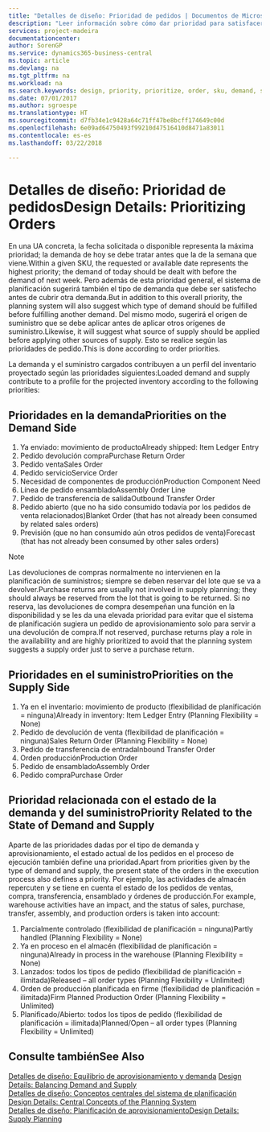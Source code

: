 ```yaml
---
title: "Detalles de diseño: Prioridad de pedidos | Documentos de Microsoft"
description: "Leer información sobre cómo dar prioridad para satisfacer los requisitos de demanda y oferta."
services: project-madeira
documentationcenter: 
author: SorenGP
ms.service: dynamics365-business-central
ms.topic: article
ms.devlang: na
ms.tgt_pltfrm: na
ms.workload: na
ms.search.keywords: design, priority, prioritize, order, sku, demand, supply
ms.date: 07/01/2017
ms.author: sgroespe
ms.translationtype: HT
ms.sourcegitcommit: d7fb34e1c9428a64c71ff47be8bcff174649c00d
ms.openlocfilehash: 6e09ad64750493f99210d47516410d8471a83011
ms.contentlocale: es-es
ms.lasthandoff: 03/22/2018

---
```

# <a name="design-details-prioritizing-orders"></a><span data-ttu-id="d58d9-103">Detalles de diseño: Prioridad de pedidos</span><span class="sxs-lookup"><span data-stu-id="d58d9-103">Design Details: Prioritizing Orders</span></span>
<span data-ttu-id="d58d9-104">En una UA concreta, la fecha solicitada o disponible representa la máxima prioridad; la demanda de hoy se debe tratar antes que la de la semana que viene.</span><span class="sxs-lookup"><span data-stu-id="d58d9-104">Within a given SKU, the requested or available date represents the highest priority; the demand of today should be dealt with before the demand of next week.</span></span> <span data-ttu-id="d58d9-105">Pero además de esta prioridad general, el sistema de planificación sugerirá también el tipo de demanda que debe ser satisfecho antes de cubrir otra demanda.</span><span class="sxs-lookup"><span data-stu-id="d58d9-105">But in addition to this overall priority, the planning system will also suggest which type of demand should be fulfilled before fulfilling another demand.</span></span> <span data-ttu-id="d58d9-106">Del mismo modo, sugerirá el origen de suministro que se debe aplicar antes de aplicar otros orígenes de suministro.</span><span class="sxs-lookup"><span data-stu-id="d58d9-106">Likewise, it will suggest what source of supply should be applied before applying other sources of supply.</span></span> <span data-ttu-id="d58d9-107">Esto se realice según las prioridades de pedido.</span><span class="sxs-lookup"><span data-stu-id="d58d9-107">This is done according to order priorities.</span></span>  
  
<span data-ttu-id="d58d9-108">La demanda y el suministro cargados contribuyen a un perfil del inventario proyectado según las prioridades siguientes:</span><span class="sxs-lookup"><span data-stu-id="d58d9-108">Loaded demand and supply contribute to a profile for the projected inventory according to the following priorities:</span></span>  
  
## <a name="priorities-on-the-demand-side"></a><span data-ttu-id="d58d9-109">Prioridades en la demanda</span><span class="sxs-lookup"><span data-stu-id="d58d9-109">Priorities on the Demand Side</span></span>  
1. <span data-ttu-id="d58d9-110">Ya enviado: movimiento de producto</span><span class="sxs-lookup"><span data-stu-id="d58d9-110">Already shipped: Item Ledger Entry</span></span>  
2. <span data-ttu-id="d58d9-111">Pedido devolución compra</span><span class="sxs-lookup"><span data-stu-id="d58d9-111">Purchase Return Order</span></span>  
3. <span data-ttu-id="d58d9-112">Pedido venta</span><span class="sxs-lookup"><span data-stu-id="d58d9-112">Sales Order</span></span>  
4. <span data-ttu-id="d58d9-113">Pedido servicio</span><span class="sxs-lookup"><span data-stu-id="d58d9-113">Service Order</span></span>  
5. <span data-ttu-id="d58d9-114">Necesidad de componentes de producción</span><span class="sxs-lookup"><span data-stu-id="d58d9-114">Production Component Need</span></span>  
6. <span data-ttu-id="d58d9-115">Línea de pedido ensamblado</span><span class="sxs-lookup"><span data-stu-id="d58d9-115">Assembly Order Line</span></span>  
7. <span data-ttu-id="d58d9-116">Pedido de transferencia de salida</span><span class="sxs-lookup"><span data-stu-id="d58d9-116">Outbound Transfer Order</span></span>  
8. <span data-ttu-id="d58d9-117">Pedido abierto (que no ha sido consumido todavía por los pedidos de venta relacionados)</span><span class="sxs-lookup"><span data-stu-id="d58d9-117">Blanket Order (that has not already been consumed by related sales orders)</span></span>  
9. <span data-ttu-id="d58d9-118">Previsión (que no han consumido aún otros pedidos de venta)</span><span class="sxs-lookup"><span data-stu-id="d58d9-118">Forecast (that has not already been consumed by other sales orders)</span></span>  
  
> [!NOTE]  
>  <span data-ttu-id="d58d9-119">Las devoluciones de compras normalmente no intervienen en la planificación de suministros; siempre se deben reservar del lote que se va a devolver.</span><span class="sxs-lookup"><span data-stu-id="d58d9-119">Purchase returns are usually not involved in supply planning; they should always be reserved from the lot that is going to be returned.</span></span> <span data-ttu-id="d58d9-120">Si no reserva, las devoluciones de compra desempeñan una función en la disponibilidad y se les da una elevada prioridad para evitar que el sistema de planificación sugiera un pedido de aprovisionamiento solo para servir a una devolución de compra.</span><span class="sxs-lookup"><span data-stu-id="d58d9-120">If not reserved, purchase returns play a role in the availability and are highly prioritized to avoid that the planning system suggests a supply order just to serve a purchase return.</span></span>  
  
## <a name="priorities-on-the-supply-side"></a><span data-ttu-id="d58d9-121">Prioridades en el suministro</span><span class="sxs-lookup"><span data-stu-id="d58d9-121">Priorities on the Supply Side</span></span>  
1. <span data-ttu-id="d58d9-122">Ya en el inventario: movimiento de producto (flexibilidad de planificación = ninguna)</span><span class="sxs-lookup"><span data-stu-id="d58d9-122">Already in inventory: Item Ledger Entry (Planning Flexibility = None)</span></span>  
2. <span data-ttu-id="d58d9-123">Pedido de devolución de venta (flexibilidad de planificación = ninguna)</span><span class="sxs-lookup"><span data-stu-id="d58d9-123">Sales Return Order (Planning Flexibility = None)</span></span>  
3. <span data-ttu-id="d58d9-124">Pedido de transferencia de entrada</span><span class="sxs-lookup"><span data-stu-id="d58d9-124">Inbound Transfer Order</span></span>  
4. <span data-ttu-id="d58d9-125">Orden producción</span><span class="sxs-lookup"><span data-stu-id="d58d9-125">Production Order</span></span>  
5. <span data-ttu-id="d58d9-126">Pedido de ensamblado</span><span class="sxs-lookup"><span data-stu-id="d58d9-126">Assembly Order</span></span>  
6. <span data-ttu-id="d58d9-127">Pedido compra</span><span class="sxs-lookup"><span data-stu-id="d58d9-127">Purchase Order</span></span>  
  
## <a name="priority-related-to-the-state-of-demand-and-supply"></a><span data-ttu-id="d58d9-128">Prioridad relacionada con el estado de la demanda y del suministro</span><span class="sxs-lookup"><span data-stu-id="d58d9-128">Priority Related to the State of Demand and Supply</span></span>  
<span data-ttu-id="d58d9-129">Aparte de las prioridades dadas por el tipo de demanda y aprovisionamiento, el estado actual de los pedidos en el proceso de ejecución también define una prioridad.</span><span class="sxs-lookup"><span data-stu-id="d58d9-129">Apart from priorities given by the type of demand and supply, the present state of the orders in the execution process also defines a priority.</span></span> <span data-ttu-id="d58d9-130">Por ejemplo, las actividades de almacén repercuten y se tiene en cuenta el estado de los pedidos de ventas, compra, transferencia, ensamblado y órdenes de producción.</span><span class="sxs-lookup"><span data-stu-id="d58d9-130">For example, warehouse activities have an impact, and the status of sales, purchase, transfer, assembly, and production orders is taken into account:</span></span>  
  
1. <span data-ttu-id="d58d9-131">Parcialmente controlado (flexibilidad de planificación = ninguna)</span><span class="sxs-lookup"><span data-stu-id="d58d9-131">Partly handled (Planning Flexibility = None)</span></span>  
2. <span data-ttu-id="d58d9-132">Ya en proceso en el almacén (flexibilidad de planificación = ninguna)</span><span class="sxs-lookup"><span data-stu-id="d58d9-132">Already in process in the warehouse (Planning Flexibility = None)</span></span>  
3. <span data-ttu-id="d58d9-133">Lanzados: todos los tipos de pedido (flexibilidad de planificación = ilimitada)</span><span class="sxs-lookup"><span data-stu-id="d58d9-133">Released – all order types (Planning Flexibility = Unlimited)</span></span>  
4. <span data-ttu-id="d58d9-134">Orden de producción planificada en firme (flexibilidad de planificación = ilimitada)</span><span class="sxs-lookup"><span data-stu-id="d58d9-134">Firm Planned Production Order (Planning Flexibility = Unlimited)</span></span>  
5. <span data-ttu-id="d58d9-135">Planificado/Abierto: todos los tipos de pedido (flexibilidad de planificación = ilimitada)</span><span class="sxs-lookup"><span data-stu-id="d58d9-135">Planned/Open – all order types (Planning Flexibility = Unlimited)</span></span>  
  
## <a name="see-also"></a><span data-ttu-id="d58d9-136">Consulte también</span><span class="sxs-lookup"><span data-stu-id="d58d9-136">See Also</span></span>  
<span data-ttu-id="d58d9-137">[Detalles de diseño: Equilibrio de aprovisionamiento y demanda](design-details-balancing-demand-and-supply.md) </span><span class="sxs-lookup"><span data-stu-id="d58d9-137">[Design Details: Balancing Demand and Supply](design-details-balancing-demand-and-supply.md) </span></span>  
<span data-ttu-id="d58d9-138">[Detalles de diseño: Conceptos centrales del sistema de planificación](design-details-central-concepts-of-the-planning-system.md) </span><span class="sxs-lookup"><span data-stu-id="d58d9-138">[Design Details: Central Concepts of the Planning System](design-details-central-concepts-of-the-planning-system.md) </span></span>  
[<span data-ttu-id="d58d9-139">Detalles de diseño: Planificación de aprovisionamiento</span><span class="sxs-lookup"><span data-stu-id="d58d9-139">Design Details: Supply Planning</span></span>](design-details-supply-planning.md)
